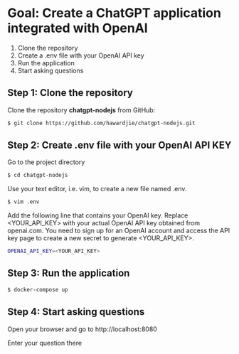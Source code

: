 # Goal: Create a ChatGPT application integrated with OpenAI

1. Clone the repository
2. Create a .env file with your OpenAI API key
3. Run the application
4. Start asking questions

## Step 1: Clone the repository

Clone the repository **chatgpt-nodejs** from GitHub:

```bash
$ git clone https://github.com/hawardjie/chatgpt-nodejs.git
```

## Step 2: Create .env file with your OpenAI API KEY

Go to the project directory

```bash
$ cd chatgpt-nodejs
```

Use your text editor, i.e. vim, to create a new file named .env.

```bash
$ vim .env
```

Add the following line that contains your OpenAI key. Replace <YOUR_API_KEY> with your actual OpenAI API key obtained from openai.com. You need to sign up for an OpenAI account and access the API key page to create a new secret to generate <YOUR_API_KEY>.

```bash
OPENAI_API_KEY=<YOUR_API_KEY>
```

## Step 3: Run the application

```bash
$ docker-compose up
```

## Step 4: Start asking questions

Open your browser and go to http://localhost:8080

Enter your question there
